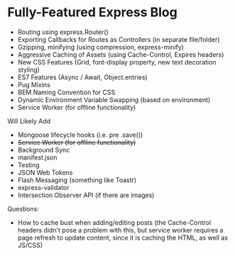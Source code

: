 # Fully-Featured Express Blog

- Routing using express.Router()
- Exporting Callbacks for Routes as Controllers (in separate file/folder)
- Gzipping, minifying (using compression, express-minify)
- Aggressive Caching of Assets (using Cache-Control, Expires headers)
- New CSS Features (Grid, font-display property, new text decoration styling)
- ES7 Features (Async / Await, Object.entries)
- Pug Mixins
- BEM Naming Convention for CSS
- Dynamic Environment Variable Swapping (based on environment)
- Service Worker (for offline functionality)

Will Likely Add

- Mongoose lifecycle hooks (i.e. pre .save())
- ~~Service Worker (for offline functionality)~~
- Background Sync
- manifest.json
- Testing
- JSON Web Tokens
- Flash Messaging (something like Toastr)
- express-validator
- Intersection Observer API (if there are images)

Questions: 

- How to cache bust when adding/editing posts (the Cache-Control headers didn't pose a problem with this, but service worker requires a page refresh to update content, since it is caching the HTML, as well as JS/CSS)